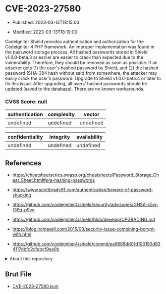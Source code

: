 # CVE-2023-27580

- Published: 2023-03-13T18:15:00

- Modified: 2023-03-13T18:19:00

CodeIgniter Shield provides authentication and authorization for the CodeIgniter 4 PHP framework. An improper implementation was found in the password storage process. All hashed passwords stored in Shield v1.0.0-beta.3 or earlier are easier to crack than expected due to the vulnerability. Therefore, they should be removed as soon as possible. If an attacker gets (1) the user's hashed password by Shield, and (2) the hashed password (SHA-384 hash without salt) from somewhere, the attacker may easily crack the user's password. Upgrade to Shield v1.0.0-beta.4 or later to fix this issue. After upgrading, all users’ hashed passwords should be updated (saved to the database). There are no known workarounds.

### CVSS Score: **null**

| authentication | complexity | vector |
| --- | --- | --- |
| undefined | undefined | undefined |

| confidentiality | integrity | availability |
| --- | --- | --- |
| undefined | undefined | undefined |

## References

* https://cheatsheetseries.owasp.org/cheatsheets/Password_Storage_Cheat_Sheet.html#pre-hashing-passwords

* https://www.scottbrady91.com/authentication/beware-of-password-shucking

* https://github.com/codeigniter4/shield/security/advisories/GHSA-c5vj-f36q-p9vg

* https://github.com/codeigniter4/shield/blob/develop/UPGRADING.md

* https://blog.ircmaxell.com/2015/03/security-issue-combining-bcrypt-with.html

* https://github.com/codeigniter4/shield/commit/ea9688dd01d100193d834117dbfc2cfabcf9ea0b

<details>
<summary>About this repository</summary> 

  This repository is part of the project [Live Hack CVE](https://github.com/Live-Hack-CVE). Main website can be found [www.live-hack.org](https://www.live-hack.org) 
  
  Made by [Sn0wAlice](https://github.com/Sn0wAlice) for the people that care about security and need to have a feed of the latest CVEs. Hope you enjoy it, don't forget to star the repo and follow me on [Twitter](https://twitter.com/Sn0wAlice) and [Github](https://github.com/Sn0wAlice). And that is my [personnal website](https://www.alice-snow.me/)

  - [Home Page](https://github.com/Live-Hack-CVE)
  - [Framework](https://github.com/Live-Hack-CVE/cve-framework)
  - [CVE database](https://github.com/Live-Hack-CVE/full_database)
  - [Changelog](https://github.com/Live-Hack-CVE/Changelog)
</details>

## Brut File

* [CVE-2023-27580.json](https://raw.githubusercontent.com/Live-Hack-CVE/full_database/main/cves/2023/CVE-2023-27580.json)


